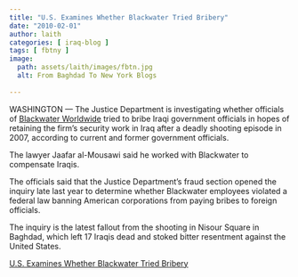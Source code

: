 ```yaml
---
title: "U.S. Examines Whether Blackwater Tried Bribery"
date: "2010-02-01"
author: laith
categories: [ iraq-blog ]
tags: [ fbtny ]
image:
  path: assets/laith/images/fbtn.jpg
  alt: From Baghdad To New York Blogs
  
---
```


WASHINGTON — The Justice Department is investigating whether officials of [Blackwater Worldwide](https://topics.nytimes.com/top/news/business/companies/blackwater_usa/index.html?inline=nyt-org "More articles about Blackwater USA.") tried to bribe Iraqi government officials in hopes of retaining the firm’s security work in Iraq after a deadly shooting episode in 2007, according to current and former government officials.

The lawyer Jaafar al-Mousawi said he worked with Blackwater to compensate Iraqis.

The officials said that the Justice Department’s fraud section opened the inquiry late last year to determine whether Blackwater employees violated a federal law banning American corporations from paying bribes to foreign officials.

The inquiry is the latest fallout from the shooting in Nisour Square in Baghdad, which left 17 Iraqis dead and stoked bitter resentment against the United States.

  
[U.S. Examines Whether Blackwater Tried Bribery](https://www.nytimes.com/2010/02/01/world/middleeast/01blackwater.html?sudsredirect=true)
